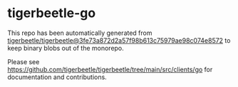 # tigerbeetle-go
This repo has been automatically generated from
[tigerbeetle/tigerbeetle@3fe73a872d2a57f98b613c75979ae98c074e8572](https://github.com/tigerbeetle/tigerbeetle/commit/3fe73a872d2a57f98b613c75979ae98c074e8572)
to keep binary blobs out of the monorepo.

Please see
<https://github.com/tigerbeetle/tigerbeetle/tree/main/src/clients/go>
for documentation and contributions.
